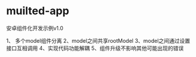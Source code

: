# muilted-app
安卓组件化开发示例v1.0

 1、 多个model组件分离
 2、model之间共享rootModel
 3、model之间通过设置接口互相调用
 4、实现代码功能解耦
 5、组件升级不影响其他可能出现的错误

